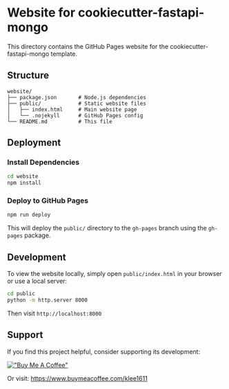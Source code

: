 # Website for cookiecutter-fastapi-mongo

This directory contains the GitHub Pages website for the cookiecutter-fastapi-mongo template.

## Structure
```
website/
├── package.json       # Node.js dependencies
├── public/            # Static website files
│   ├── index.html     # Main website page
│   └── .nojekyll      # GitHub Pages config
└── README.md          # This file
```

## Deployment

### Install Dependencies
```bash
cd website
npm install
```

### Deploy to GitHub Pages
```bash
npm run deploy
```

This will deploy the `public/` directory to the `gh-pages` branch using the `gh-pages` package.

## Development

To view the website locally, simply open `public/index.html` in your browser or use a local server:

```bash
cd public
python -m http.server 8000
```

Then visit `http://localhost:8000`

## Support

If you find this project helpful, consider supporting its development:


[!["Buy Me A Coffee"](https://www.buymeacoffee.com/assets/img/custom_images/yellow_img.png)](https://www.buymeacoffee.com/klee1611)

Or visit: https://www.buymeacoffee.com/klee1611

